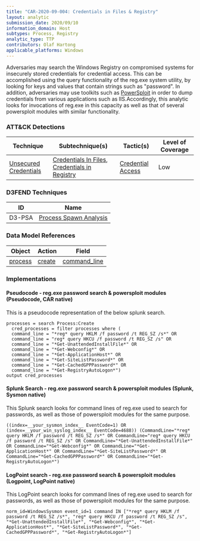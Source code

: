 ```yaml
---
title: "CAR-2020-09-004: Credentials in Files & Registry"
layout: analytic
submission_date: 2020/09/10
information_domain: Host
subtypes: Process, Registry
analytic_type: TTP
contributors: Olaf Hartong
applicable_platforms: Windows
---
```



Adversaries may search the Windows Registry on compromised systems for insecurely stored credentials for credential access. This can be accomplished using the query functionality of the reg.exe system utility, by looking for keys and values that contain strings such as "password". In addition, adversaries may use toolkits such as [PowerSploit](https://powersploit.readthedocs.io/en/latest/) in order to dump credentials from various applications such as IIS.Accordingly, this analytic looks for invocations of reg.exe in this capacity as well as that of several powersploit modules with similar functionality.


### ATT&CK Detections

|Technique|Subtechnique(s)|Tactic(s)|Level of Coverage|
|---|---|---|---|
|[Unsecured Credentials](https://attack.mitre.org/techniques/T1552/)|[Credentials In Files](https://attack.mitre.org/techniques/T1552/001/), [Credentials in Registry](https://attack.mitre.org/techniques/T1552/002/)|[Credential Access](https://attack.mitre.org/tactics/TA0006/)|Low|


### D3FEND Techniques

|ID|Name|
|---|---| 
|D3-PSA | [Process Spawn Analysis](https://d3fend.mitre.org/technique/d3f:ProcessSpawnAnalysis)| 



### Data Model References

|Object|Action|Field|
|---|---|---|
|[process](/data_model/process) | [create](/data_model/process#create) | [command_line](/data_model/process#command_line) |



### Implementations

#### Pseudocode - reg.exe password search & powersploit modules (Pseudocode, CAR native)


This is a pseudocode representation of the below splunk search.


```
processes = search Process:Create
  cred_processes = filter processes where (
  command_line = "*reg* query HKLM /f password /t REG_SZ /s*" OR 
  command_line = "reg* query HKCU /f password /t REG_SZ /s" OR
  command_line = "*Get-UnattendedInstallFile*" OR
  command_line = "*Get-Webconfig*" OR 
  command_line = "*Get-ApplicationHost*" OR 
  command_line = "*Get-SiteListPassword*" OR 
  command_line = "*Get-CachedGPPPassword*" OR 
  command_line = "*Get-RegistryAutoLogon*")
output cred_processes
```


#### Splunk Search - reg.exe password search & powersploit modules (Splunk, Sysmon native)


This Splunk search looks for command lines of reg.exe used to search for passwords, as well as those of powersploit modules for the same purpose.


```
((index=__your_sysmon_index__ EventCode=1) OR (index=__your_win_syslog_index__ EventCode=4688)) (CommandLine="*reg* query HKLM /f password /t REG_SZ /s*" OR CommandLine="reg* query HKCU /f password /t REG_SZ /s" OR CommandLine="*Get-UnattendedInstallFile*" OR CommandLine="*Get-Webconfig*" OR CommandLine="*Get-ApplicationHost*" OR CommandLine="*Get-SiteListPassword*" OR CommandLine="*Get-CachedGPPPassword*" OR CommandLine="*Get-RegistryAutoLogon*") 
```


#### LogPoint search - reg.exe password search & powersploit modules (Logpoint, LogPoint native)


This LogPoint search looks for command lines of reg.exe used to search for passwords, as well as those of powersploit modules for the same purpose.


```
norm_id=WindowsSysmon event_id=1 command IN ["*reg* query HKLM /f password /t REG_SZ /s*", "reg* query HKCU /f password /t REG_SZ /s", "*Get-UnattendedInstallFile*", "*Get-Webconfig*", "*Get-ApplicationHost*", "*Get-SiteListPassword*", "*Get-CachedGPPPassword*", "*Get-RegistryAutoLogon*"]
```




